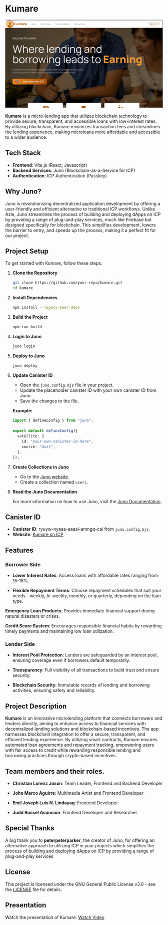 # Kumare

![Kumare](./kumare-website.png)

**Kumare** is a micro-lending app that utilizes blockchain technology to provide secure, transparent, and accessible loans with low-interest rates. By utilizing blockchain, Kumare minimizes transaction fees and streamlines the lending experience, making microloans more affordable and accessible to a wider audience.

## Tech Stack

- **Frontend**: Vite.js (React, Javascript)
- **Backend Services**: Juno (Blockchain-as-a-Service for ICP)
- **Authentication**: ICP Authentication (Passkey)

## Why Juno?

Juno is revolutionizing decentralized application development by offering a user-friendly and efficient alternative to traditional ICP workflows. Unlike Azle, Juno streamlines the process of building and deploying dApps on ICP by providing a range of plug-and-play services, much like Firebase but designed specifically for blockchain. This simplifies development, lowers the barrier to entry, and speeds up the process, making it a perfect fit for our project.

## Project Setup

To get started with Kumare, follow these steps:

1. **Clone the Repository**

   ```bash
   git clone https://github.com/your-repo/kumare.git
   cd kumare
   ```

2. **Install Dependencies**

   ```bash
   npm install --legacy-peer-deps
   ```

3. **Build the Project**

   ```bash
   npm run build
   ```

4. **Login to Juno**

   ```bash
   juno login
   ```

5. **Deploy to Juno**

   ```bash
   juno deploy
   ```

6. **Update Canister ID**

   - Open the `juno.config.mjs` file in your project.
   - Update the placeholder canister ID with your own canister ID from Juno.
   - Save the changes to the file.

   **Example:**

   ```typescript
   import { defineConfig } from "juno";

   export default defineConfig({
     satellite: {
       id: "your-own-canister-id-here",
       source: "dist",
     },
   });
   ```

7. **Create Collections in Juno**

   - Go to the [Juno website](https://juno.build).
   - Create a collection named `users`.

8. **Read the Juno Documentation**

   For more information on how to use Juno, visit the [Juno Documentation](https://internetcomputer.org/docs/current/developer-docs/web-apps/frameworks/juno).

## Canister ID

- **Canister ID**: ryuyw-nyaaa-aaaal-amngq-cai from `juno.config.mjs`.
- **Website**: [Kumare on ICP](https://ryuyw-nyaaa-aaaal-amngq-cai.icp0.io/)

## Features

### Borrower Side

- **Lower Interest Rates**: Access loans with affordable rates ranging from 15-18%.

- **Flexible Repayment Terms**: Choose repayment schedules that suit your needs—weekly, bi-weekly, monthly, or quarterly, depending on the loan type.

**Emergency Loan Products**: Provides immediate financial support during natural disasters or crises.

**Credit Score System**: Encourages responsible financial habits by rewarding timely payments and maintaining low loan utilization.

### Lender Side

- **Interest Pool Protection**: Lenders are safeguarded by an interest pool, ensuring coverage even if borrowers default temporarily.

- **Transparency**: Full visibility of all transactions to build trust and ensure security.

- **Blockchain Security**: Immutable records of lending and borrowing activities, ensuring safety and reliability.


## Project Description

**Kumare** is an innovative microlending platform that connects borrowers and lenders directly, aiming to enhance access to financial services with decentralized lending solutions and blockchain-based incentives. The app harnesses blockchain integration to offer a secure, transparent, and efficient lending experience. By utilizing smart contracts, Kumare ensures automated loan agreements and repayment tracking, empowering users with fair access to credit while rewarding responsible lending and borrowing practices through crypto-based incentives.

## Team members and their roles.

- **Christian Lorenz Joson**: Team Leader, Frontend and Backend Developer

- **John Marco Aguirre**: Multimedia Artist and Frontend Developer

- **Emil Joseph Luis N. Lindayag**: Frontend Developer

- **Judd Russel Asuncion**: Frontend Developer and Researcher


## Special Thanks

A big thank you to **peterpeterparker**, the creator of Juno, for offering an alternative approach to utilizing ICP in your projects which simplifies the process of building and deploying dApps on ICP by providing a range of plug-and-play services

## License

This project is licensed under the GNU General Public License v3.0 - see the [LICENSE](LICENSE) file for details.

## Presentation

Watch the presentation of Kumare: [Watch Video](https://drive.google.com/file/d/1b4RKdb8expGHWfN1ilvnckJrA8iKWXi5/view?usp=drivesdk)
